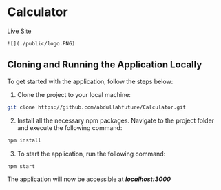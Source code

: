 # Calculator
[Live Site](https://calculatorer.netlify.app/)
````
![](./public/logo.PNG)
````


## Cloning and Running the Application Locally

To get started with the application, follow the steps below:

1. Clone the project to your local machine: 
```bash
git clone https://github.com/abdullahfuture/Calculator.git
```

2. Install all the necessary npm packages. Navigate to the project folder and execute the following command:

```bash
npm install
```

3. To start the application, run the following command:

```bash
npm start
```
The application will now be accessible at  ***localhost:3000***




 
